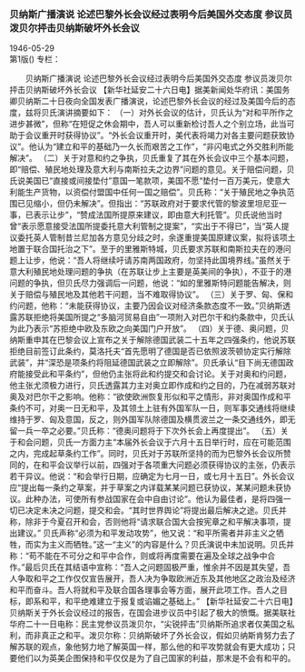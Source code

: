 ### 贝纳斯广播演说  论述巴黎外长会议经过表明今后美国外交态度  参议员泼贝尔抨击贝纳斯破坏外长会议  

1946-05-29  
第1版()
专栏：

　　贝纳斯广播演说
    论述巴黎外长会议经过表明今后美国外交态度
    参议员泼贝尔抨击贝纳斯破坏外长会议
    【新华社延安二十六日电】据美新闻处华府讯：美国务卿贝纳斯二十日夜向全国发表广播演说，论述巴黎外长会议的经过及美国今后的态度，兹将贝氏演讲摘要如下：
    （一）对外长会议的估计，贝氏认为“对和平所作之进步甚微”，但称“在短促之休会期中，吾人可以重新检讨吾人之个别立场，此当可助于会议重开时获得协议”。“外长会议重开时，美代表将竭力对各主要问题获致协议”。他认为“建立和平的基础乃一久长而艰苦之工作”，“非闪电式之外交胜利所能解决”。
    （二）关于对意和约之争执，贝氏重复了其在外长会议中三个基本问题，即“赔偿、殖民地处理及意大利与南斯拉夫之边界”问题的意见。关于赔偿问题，贝氏说美国已“直接或间接垫付”意国一笔款项，美国不愿“垫付一百万美元，使意大利能生产货物，以资偿付盟国中任何一国之赔偿”。贝氏称：“关于殖民地之争执范围已见缩小，但仍未解决”。但指出：“苏联政府对于要求代管的黎波里坦尼亚一事，已表示让步”，“赞成法国所提原来建议，即由意大利托管”。贝氏说他当时曾“表示愿意接受法国所提委托意大利管制之提案”，“实出于不得已”，当“英人提议委托英人管制昔兰尼加各方意见分歧之时，余遂重提美国原建议案，拟将该项土地置于联合国托治之下”。至于的里雅斯特城，贝氏要求苏联和南斯拉夫在的港问题上让步，他说：“吾人将继续吁请苏南两国政府，勿坚持此国境界线。”虽然关于意大利殖民地处理问题的争执（在苏联让步上主要是英美间的争执），不亚于的港问题的争执，但贝氏尽力强调后一问题，他说：“如的里雅斯特问题能告解决，则关于赔偿与殖民地及其他若干问题，当不难取得协议”。
    （三）关于罗、匈、保和约问题，他称：“未能获得协议，主要乃因会议对经济条款态度不一致。”贝纳斯透露苏联拒绝将美国所提之“多脑河贸易自由”一项附入对巴尔干和约条款中，贝氏认为此乃表示“苏拒绝中欧及东欧之向美国门户开放”。
    （四）关于德、奥问题，贝纳斯重申其在巴黎会议上宣布之关于解除德国武装二十五年之四强条约，他说苏联拒绝目前签订此条约，莫洛托夫“首先愿明了德国是否已依照波茨顿协定实行解除武装”，并“深恐是项条约将阻延德国武装之立即解除”。贝氏承认“目下尚无德国政府能接受此和平条约”，但他仍主张将此和约提交和会讨论。关于对奥和约问题，他主张尤须极力进行，贝氏透露其力主对奥立即作成和约之目的，乃在减弱苏联对奥及对巴尔干之影响。他称：“欲使欧洲恢复形似和平之情形，非对奥国作成和平条约不可，对奥一日无和平，及其领土上驻有外国军队一日，则军事交通线将继续维持于罗、匈及意国，反之，则外国军队除德国及横贯波兰之一条交通线外，即无留一兵一卒之必要。”贝氏称：“德奥问题将于下次外长会上再度提出”。
    （五）关于和会问题，贝氏一方面力主“本届外长会议于六月十五日举行时，应在可能范围之内，完成起草条约工作”。同时，贝氏对于苏联所坚持的而为巴黎外长会议所赞同的，在和平会议举行以前，四强对于各项重大问题必须获得协议的主张，仍表示若干异议。他说：“和会举行日期，应确定为七月一日，或七月十五日”。外长会议应“提出每一条约之草案，并于草案之内详载某某问题已获协议，某某问题未获协议。此种办法，可使所有参战国家在会中自由讨论”。他认为最佳者，是将四强一切已决定未决之问题，提交和会。“其时世界舆论”将提出最后解决之途。贝氏并称，除非于今夏召开和会，否则他将“请求联合国大会按宪章之和平解决事项，提出建议。”
    贝氏声称“必须为和平发动攻势”，他又说：“和平所需者并非主义之牺牲，而实为主义而牺牲。”这一“主义”的内容是什么？贝氏演说中未加说明。贝氏并称：“苟不能在不可分之和平中合作，则或将再度需要在遍及全球之战争中合作。”最后贝氏在其结语中宣称：“吾人之问题固极严重，惟余并不因是其失望，吾人争取和平之工作仅仅宣告展开，吾人决为争取欧洲近东及其他地区之政治及经济和平而奋斗。吾人将就和平及联合国各理事会等方面，展开此项工作。吾人之目标，即系和平，和平绝难建立于报复或谄媚之基础上。”
    【新华社延安二十六日电】贝纳斯关于外长会议经过的报告，在国会进步议员中引起了极大的愤慨。据美联社华府二十一日电称：民主党参议员泼贝尔，“尖锐抨击”贝纳斯所追求者仅美国之私利，而非真正之和平。泼贝尔称：贝纳斯破坏了外长会议，假如贝纳斯肯努力去了解苏联的观点，象他努力地了解英国一样，那么他的和平攻势就会有更大成功；只要他们以为英美企图保持和平仅仅是为了自己国家的利益，那末是不会有和平的。  

